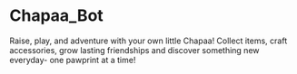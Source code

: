 # Chapaa_Bot
Raise, play, and adventure with your own little Chapaa! Collect items, craft accessories, grow lasting friendships and discover something new everyday- one pawprint at a time!
